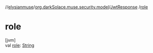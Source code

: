 //[elysianmuse](../../../index.md)/[org.darkSolace.muse.security.model](../index.md)/[JwtResponse](index.md)
/[role](role.md)

# role

[jvm]\
val [role](role.md): [String](https://kotlinlang.org/api/latest/jvm/stdlib/kotlin/-string/index.html)
